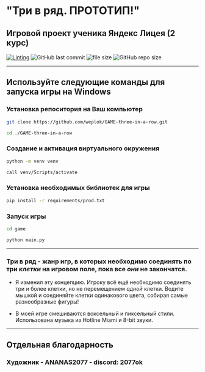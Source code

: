 # "Три в ряд. ПРОТОТИП!"

## Игровой проект ученика Яндекс Лицея (2 курс)

[![Linting](https://github.com/weplok/GAME-three-in-a-row/actions/workflows/blank.yml/badge.svg?branch=main)](https://github.com/weplok/GAME-three-in-a-row/actions/workflows/blank.yml)
![GitHub last commit](https://img.shields.io/github/last-commit/weplok/GAME-three-in-a-row)
![file size](https://img.shields.io/github/directory-file-count/weplok/GAME-three-in-a-row)
![GitHub repo size](https://img.shields.io/github/repo-size/weplok/GAME-three-in-a-row)

***

## Используйте следующие команды для запуска игры на Windows

### Установка репоситория на Ваш компьютер

```bash
git clone https://github.com/weplok/GAME-three-in-a-row.git
```

```bash
cd ./GAME-three-in-a-row
```

### Создание и активация виртуального окружения

```bash
python -m venv venv
```

```bash
call venv/Scripts/activate
```

### Установка необходимых библиотек для игры

```bash
pip install -r requirements/prod.txt
```

### Запуск игры

```bash
cd game
```

```bash
python main.py
```

***

### Три в ряд - жанр игр, в которых необходимо соединять по три *клетки* на игровом поле, пока все *они* не закончатся.

- Я изменил эту концепцию. Игроку всё ещё необходимо соединять три и более клетки, но не перемещением *одной* клетки. Водите мышкой и соединяйте клетки одинакового цвета, собирая самые разнообразные фигуры!

- В моей игре смешиваются воксельный и пиксельный стили. Использована музыка из Hotline Miami и 8-bit звуки.

***

## Отдельная благодарность

### Художник - ANANAS2077 - discord: 2077ok

